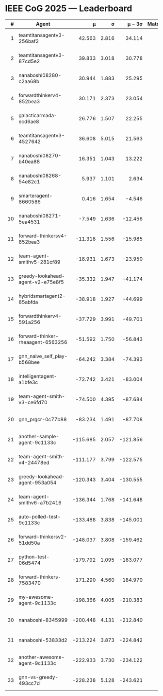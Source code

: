 # IEEE CoG 2025 — Leaderboard

| # | Agent | μ | σ | μ − 3σ | Matches | Updated |
|---:|---|---:|---:|---:|---:|---|
| 1 | teamtitansagentv3-256baf2 | 42.563 | 2.816 | 34.114 | 440 | 2025-09-01 00:12 |
| 2 | teamtitansagentv3-87cd5e2 | 39.833 | 3.018 | 30.778 | 400 | 2025-09-01 00:12 |
| 3 | nanaboshi08280-c2aa68b | 30.944 | 1.883 | 25.295 | 580 | 2025-09-01 00:12 |
| 4 | forwardthinkerv4-852bea3 | 30.171 | 2.373 | 23.054 | 406 | 2025-09-01 00:12 |
| 5 | galacticarmada-ecd6ae8 | 26.776 | 1.507 | 22.255 | 500 | 2025-09-01 00:12 |
| 6 | teamtitansagentv3-4527642 | 36.608 | 5.015 | 21.563 | 360 | 2025-09-01 00:12 |
| 7 | nanaboshi08270-b40ea88 | 16.351 | 1.043 | 13.222 | 380 | 2025-09-01 00:12 |
| 8 | nanaboshi08268-54e82c1 | 5.937 | 1.101 | 2.634 | 680 | 2025-09-01 00:12 |
| 9 | smarteragent-8660586 | 0.416 | 1.654 | -4.546 | 373 | 2025-09-01 00:12 |
| 10 | nanaboshi08271-5ea4531 | -7.549 | 1.636 | -12.456 | 400 | 2025-09-01 00:12 |
| 11 | forward-thinkersv4-852bea3 | -11.318 | 1.556 | -15.985 | 240 | 2025-09-01 00:12 |
| 12 | team-agent-smithv5-281cf89 | -18.931 | 1.673 | -23.950 | 580 | 2025-09-01 00:12 |
| 13 | greedy-lookahead-agent-v2-e75e8f5 | -35.332 | 1.947 | -41.174 | 500 | 2025-09-01 00:12 |
| 14 | hybridsmartagent2-85abfda | -38.918 | 1.927 | -44.699 | 397 | 2025-09-01 00:12 |
| 15 | forwardthinkerv4-591a256 | -37.729 | 3.991 | -49.701 | 300 | 2025-09-01 00:12 |
| 16 | forward-thinker-rheaagent-6563256 | -51.592 | 1.750 | -56.843 | 420 | 2025-09-01 00:12 |
| 17 | gnn_naive_self_play-b568bee | -64.242 | 3.384 | -74.393 | 220 | 2025-09-01 00:12 |
| 18 | intelligentagent-a1bfe3c | -72.742 | 3.421 | -83.004 | 404 | 2025-09-01 00:12 |
| 19 | team-agent-smith-v3-ce6fd70 | -74.500 | 4.395 | -87.684 | 340 | 2025-09-01 00:12 |
| 20 | gnn_prgcr-0c77b88 | -83.234 | 1.491 | -87.708 | 520 | 2025-09-01 00:12 |
| 21 | another-sample-agent-9c1133c | -115.685 | 2.057 | -121.856 | 380 | 2025-09-01 00:12 |
| 22 | team-agent-smith-v4-24478ed | -111.177 | 3.799 | -122.575 | 460 | 2025-09-01 00:12 |
| 23 | greedy-lookahead-agent-953a054 | -120.343 | 3.404 | -130.555 | 440 | 2025-09-01 00:12 |
| 24 | team-agent-smithv6-a7b2416 | -136.344 | 1.768 | -141.648 | 440 | 2025-09-01 00:12 |
| 25 | auto-polled-test-9c1133c | -133.488 | 3.838 | -145.001 | 640 | 2025-09-01 00:12 |
| 26 | forward-thinkersv2-51dd50a | -148.037 | 3.808 | -159.462 | 280 | 2025-09-01 00:12 |
| 27 | python-test-06d5474 | -179.792 | 1.095 | -183.077 | 380 | 2025-09-01 00:12 |
| 28 | forward-thinkers-7583470 | -171.290 | 4.560 | -184.970 | 420 | 2025-09-01 00:12 |
| 29 | my-awesome-agent-9c1133c | -198.366 | 4.005 | -210.383 | 480 | 2025-09-01 00:12 |
| 30 | nanaboshi-8345999 | -200.448 | 4.131 | -212.840 | 360 | 2025-09-01 00:12 |
| 31 | nanaboshi-53833d2 | -213.224 | 3.873 | -224.842 | 440 | 2025-09-01 00:12 |
| 32 | another-awesome-agent-9c1133c | -222.933 | 3.730 | -234.122 | 600 | 2025-09-01 00:12 |
| 33 | gnn-vs-greedy-493cc7d | -228.238 | 5.128 | -243.621 | 500 | 2025-09-01 00:12 |
